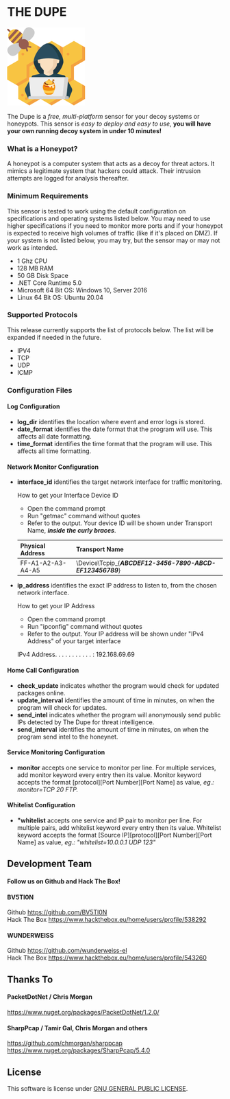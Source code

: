 ﻿# THE DUPE
[logo]:https://github.com/BV5Tl0N/TheDupe/blob/main/thedupe.png
![logo]

The Dupe is a *free, multi-platform* sensor for your decoy systems or honeypots. This sensor is *easy to deploy and easy to use*, **you will have your own running decoy system in under 10 minutes!**

### What is a Honeypot?
A honeypot is a computer system that acts as a decoy for threat actors. It mimics a legitimate system that hackers could attack. Their intrusion attempts are logged for analysis thereafter. 

### Minimum Requirements
This sensor is tested to work using the default configuration on  specifications and operating systems listed below. You may need to use higher specifications if you need to monitor more ports and if your honeypot is expected to receive high volumes of traffic (like if it's placed on DMZ). If your system is not listed below, you may try, but the sensor may or may not work as intended. 
* 1 Ghz CPU
* 128 MB RAM
* 50 GB Disk Space
* .NET Core Runtime 5.0
* Microsoft 64 Bit OS: Windows 10, Server 2016
* Linux 64 Bit OS: Ubuntu 20.04

### Supported Protocols
This release currently supports the list of protocols below. The list will be expanded if needed in the future.
* IPV4
* TCP
* UDP
* ICMP

### Configuration Files

#### Log Configuration
* **log_dir** identifies the location where event and error logs is stored.
* **date_format** identifies the date format that the program will use. This affects all date formatting.
* **time_format** identifies the time format that the program will use. This affects all time formatting.

#### Network Monitor Configuration
* **interface_id** identifies the target network interface for traffic monitoring.

    How to get your Interface Device ID
    - Open the command prompt
    - Run "getmac" command without quotes
    - Refer to the output. Your device ID will be shown under Transport Name, ***inside the curly braces***.

    | Physical Address  | Transport Name                                            |
    |-------------------|-----------------------------------------------------------|
    | FF-A1-A2-A3-A4-A5 | \Device\Tcpip_{***ABCDEF12-3456-7890-ABCD-EF123456789***} |

* **ip_address** identifies the exact IP address to listen to, from the chosen network interface.

    How to get your IP Address
    - Open the command prompt
    - Run "ipconfig" command without quotes
    - Refer to the output. Your IP address will be shown under "IPv4 Address" of your target interface

    IPv4 Address. . . . . . . . . . . : 192.168.69.69

#### Home Call Configuration
* **check_update** indicates whether the program would check for updated packages online.
* **update_interval** identifies the amount of time in minutes, on when the program will check for updates. 
* **send_intel** indicates whether the program will anonymously send public IPs detected by The Dupe for threat intelligence.
* **send_interval** identifies the amount of time in minutes, on when the program send intel to the honeynet.

#### Service Monitoring Configuration
* **monitor** accepts one service to monitor per line. For multiple services, add monitor keyword every entry then its value.
Monitor keyword accepts the format [protocol]<space>[Port Number]<space>[Port Name] as value,
_eg.: monitor=TCP 20 FTP._

#### Whitelist Configuration
* **"whitelist** accepts one service and IP pair to monitor per line. For multiple pairs, add whitelist keyword every entry then its value. Whitelist keyword accepts the format [Source IP]<space>[protocol]<space>[Port Number]<space>[Port Name] as value, _eg.: "whitelist=10.0.0.1 UDP 123"_

## Development Team
#### Follow us on Github and Hack The Box!

#### BV5Tl0N
Github https://github.com/BV5Tl0N \
Hack The Box https://www.hackthebox.eu/home/users/profile/538292

#### WUNDERWEISS
Github	https://github.com/wunderweiss-el \
Hack The Box https://www.hackthebox.eu/home/users/profile/543260

## Thanks To

#### PacketDotNet / Chris Morgan
https://www.nuget.org/packages/PacketDotNet/1.2.0/
#### SharpPcap / Tamir Gal, Chris Morgan and others
https://github.com/chmorgan/sharppcap
https://www.nuget.org/packages/SharpPcap/5.4.0

## License

This software is license under [GNU GENERAL PUBLIC LICENSE](https://raw.githubusercontent.com/BV5Tl0N/TheDupe/main/LICENSE).
